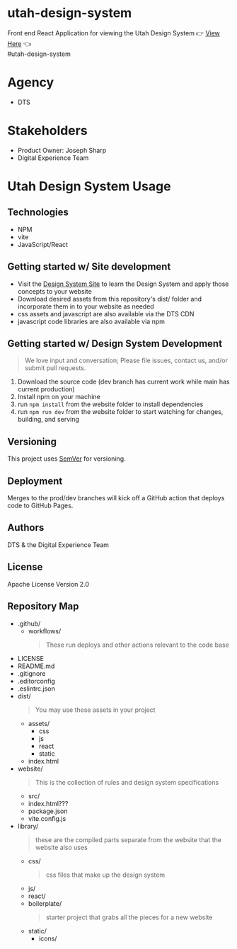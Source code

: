 # utah-design-system
Front end React Application for viewing the Utah Design System :point_right: [View Here](https://utahdts.github.io/utah-design-system/) :point_left:<br>
#utah-design-system<br>

# Agency
- DTS

# Stakeholders
- Product Owner: Joseph Sharp
- Digital Experience Team

# Utah Design System Usage
## Technologies
- NPM
- vite
- JavaScript/React

## Getting started w/ Site development
- Visit the [Design System Site](https://utahdts.github.io/utah-design-system/) to learn the Design System and apply those concepts to your website
- Download desired assets from this repository's dist/ folder and incorporate them in to your website as needed
- css assets and javascript are also available via the DTS CDN
- javascript code libraries are also available via npm
## Getting started w/ Design System Development
  > We love input and conversation; Please file issues, contact us, and/or submit pull requests.
1. Download the source code (dev branch has current work while main has current production)
1. Install npm on your machine
1. run `npm install` from the website folder to install dependencies
1. run `npm run dev` from the website folder to start watching for changes, building, and serving

## Versioning
This project uses [SemVer](http://semver.org/) for versioning.

## Deployment
Merges to the prod/dev branches will kick off a GitHub action that deploys code to GitHub Pages.

## Authors
DTS & the Digital Experience Team

## License
Apache License Version 2.0

## Repository Map
* .github/
    * workflows/
      > These run deploys and other actions relevant to the code base
* LICENSE
* README.md
* .gitignore
* .editorconfig
* .eslintrc.json
* dist/
  > You may use these assets in your project
  * assets/
    * css
    * js
    * react
    * static
  * index.html
* website/ 
  > This is the collection of rules and design system specifications
    * src/
	* index.html???
	* package.json
	* vite.config.js
* library/
    > these are the compiled parts separate from the website that the website also uses
    * css/ 
      > css files that make up the design system
    * js/
    * react/
    * boilerplate/ 
      > starter project that grabs all the pieces for a new website
    * static/
        * icons/
